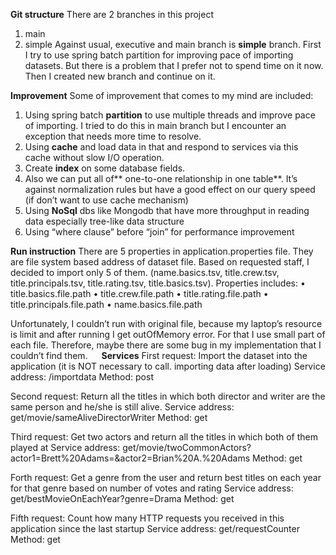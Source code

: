 **Git structure**
There are 2 branches in this project 
1.	main 
2.	simple 
Against usual, executive and main branch is **simple** branch. First I try to use spring batch partition for improving pace of importing datasets. But there is a problem that I prefer not to spend time on it now. Then I created new branch and continue on it. 

**Improvement**
Some of improvement that comes to my mind are included:
1.	Using spring batch **partition** to use multiple threads and improve pace of importing. I tried to do this in main branch but I encounter an exception that needs more time to resolve.
2.	Using **cache** and load data in that and respond to services via this cache without slow I/O operation.
3.	Create **index** on some database fields.
4.	Also we can put all of** one-to-one relationship in one table**.  It’s against normalization rules but have a good effect on our query speed (if don’t  want to use cache mechanism) 
5.	Using **NoSql** dbs like Mongodb that have more throughput in reading data especially tree-like data structure
6.	Using “where clause” before “join” for performance improvement

**Run instruction**
There are 5 properties in application.properties file. They are file system based address of dataset file. Based on requested staff, I decided to import only 5 of them. (name.basics.tsv, title.crew.tsv, title.principals.tsv, title.rating.tsv, title.basics.tsv).
Properties includes:
•	title.basics.file.path
•	title.crew.file.path
•	title.rating.file.path
•	title.principals.file.path
•	name.basics.file.path

Unfortunately, I couldn’t run with original file, because my laptop’s resource is limit and after running I get outOfMemory error. For that I use small part of each file. Therefore, maybe there are some bug in my implementation that I couldn’t find them.
 
**Services** 
First request:   Import the dataset into the application (it is NOT necessary to call. importing data after loading)
Service address: /importdata
Method: post

Second request: Return all the titles in which both director and writer are the same person and he/she is still alive.
Service address: get/movie/sameAliveDirectorWriter
Method: get



Third request: Get two actors and return all the titles in which both of them played at
Service address: get/movie/twoCommonActors?actor1=Brett%20Adams=&actor2=Brian%20A.%20Adams
Method: get

Forth request: Get a genre from the user and return best titles on each year for that genre based on number of votes and rating
Service address: get/bestMovieOnEachYear?genre=Drama
Method: get

Fifth request: Count how many HTTP requests you received in this application since the last startup
Service address: get/requestCounter
Method: get


